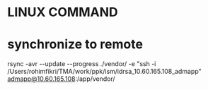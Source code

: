 # LINUX COMMAND
# synchronize to remote
rsync -avr --update --progress ./vendor/ -e "ssh -i /Users/rohimfikri/TMA/work/ppk/ism/idrsa_10.60.165.108_admapp" admapp@10.60.165.108:/app/vendor/